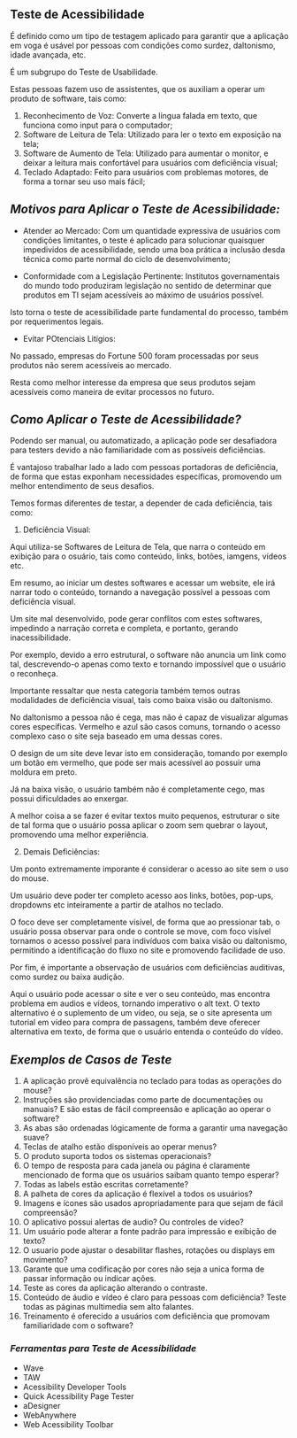 ## **Teste de Acessibilidade** 

É definido como um tipo de testagem aplicado para garantir que a aplicação em voga é usável por pessoas com condições como surdez, daltonismo, idade avançada, etc. 

É um subgrupo do Teste de Usabilidade.

Estas pessoas fazem uso de assistentes, que os auxiliam a operar um produto de software, tais como:

1.  Reconhecimento de Voz: Converte a língua falada em texto, que funciona como input para o computador;
2.  Software de Leitura de Tela: Utilizado para ler o texto em exposição na tela;
3.  Software de Aumento de Tela: Utilizado para aumentar o monitor, e deixar a leitura mais confortável para usuários com deficiência visual;
4.  Teclado Adaptado: Feito para usuários com problemas motores, de forma a tornar seu uso mais fácil;


## *Motivos para Aplicar o Teste de Acessibilidade:*

- Atender ao Mercado: 
Com um quantidade expressiva de usuários com condições limitantes, o teste é aplicado para solucionar quaisquer impedividos de acessibilidade, sendo uma boa prática a inclusão desda técnica como parte normal do ciclo de desenvolvimento;

- Conformidade com a Legislação Pertinente:
Institutos governamentais do mundo todo produziram legislação no sentido de determinar que produtos em TI sejam acessíveis ao máximo de usuários possível.

Isto torna o teste de acessibilidade parte fundamental do processo, também por requerimentos legais.

- Evitar POtenciais Litígios:

No passado, empresas do Fortune 500 foram processadas por seus produtos não serem acessíveis ao mercado.

Resta como melhor interesse da empresa que seus produtos sejam acessíveis como maneira de evitar processos no futuro.


## *Como Aplicar o Teste de Acessibilidade?*

Podendo ser manual, ou automatizado, a aplicação pode ser desafiadora para testers devido a não familiaridade com as possíveis deficiências.

É vantajoso trabalhar lado a lado com pessoas portadoras de deficiência, de forma que estas exponham necessidades específicas, promovendo um melhor entendimento de seus desafios.

Temos formas diferentes de testar, a depender de cada deficiência, tais como:

1. Deficiência Visual:

Aqui utiliza-se Softwares de Leitura de Tela, que narra o conteúdo em exibição para o osuário, tais como conteúdo, links, botões, iamgens, vídeos etc. 

Em resumo, ao iniciar um destes softwares e acessar um website, ele irá narrar todo o conteúdo, tornando a navegação possível a pessoas com deficiência visual.

Um site mal desenvolvido, pode gerar conflitos com estes softwares, impedindo a narração correta e completa, e portanto, gerando inacessibilidade. 

Por exemplo, devido a erro estrutural, o software não anuncia um link como tal, descrevendo-o apenas como texto e tornando impossível que o usuário o reconheça.


Importante ressaltar que nesta categoria também temos outras modalidades de deficiência visual, tais como baixa visão ou daltonismo. 

No daltonismo a pessoa não é cega, mas não é capaz de visualizar algumas cores específicas. Vermelho e azul são casos comuns, tornando o acesso complexo caso o site seja baseado em uma dessas cores.

O design de um site deve levar isto em consideração, tomando por exemplo um botão em vermelho, que pode ser mais acessível ao possuir uma moldura em preto.

Já na baixa visão, o usuário também não é completamente cego, mas possui dificuldades ao enxergar.

A melhor coisa a se fazer é evitar textos muito pequenos, estruturar o site de tal forma que o usuário possa aplicar o zoom sem quebrar o layout, promovendo uma melhor experiência.


2. Demais Deficiências:

Um ponto extremamente imporante é considerar o acesso ao site sem o uso do mouse.

Um usuário deve poder ter completo acesso aos links, botões, pop-ups, dropdowns etc inteiramente a partir de atalhos no teclado.

O foco deve ser completamente visível, de forma que ao pressionar tab, o usuário possa observar para onde o controle se move, com foco visível tornamos o acesso possível para indivíduos  com  baixa visão ou daltonismo, permitindo a identificação do fluxo no site e promovendo facilidade de uso.

Por fim, é importante a observação de usuários com deficiências auditivas, como surdez ou baixa audição.

Aqui o usuário pode acessar o site e ver o seu conteúdo, mas encontra problema em audios e vídeos, tornando imperativo o alt text. O texto alternativo é o suplemento de um vídeo, ou seja, se o site apresenta um tutorial em vídeo para compra de passagens, também deve oferecer alternativa em texto, de forma que o usuário entenda o conteúdo do vídeo.

## *Exemplos de Casos de Teste*

1. A aplicação provê equivalência no teclado para todas as operações do mouse?
2. Instruções são providenciadas como parte de documentações ou manuais? E são estas de fácil compreensão e aplicação ao operar o software?
3. As abas são ordenadas lógicamente de forma a garantir uma navegação suave?
4. Teclas de atalho estão disponíveis ao operar menus?
5. O produto suporta todos os sistemas operacionais?
6. O tempo de resposta para cada janela ou página é claramente mencionado de forma que os usuários saibam quanto tempo esperar?
7. Todas as labels estão escritas corretamente?
8. A palheta de cores da aplicação é flexível a todos os usuários?
9. Imagens e ícones são usados apropriadamente para que sejam de fácil compreensão?
10. O aplicativo possui alertas de audio? Ou controles de vídeo?
11. Um usuário pode alterar a fonte padrão para impressão e exibição de texto?
12. O usuario pode ajustar o desabilitar flashes, rotações ou displays em movimento?
13. Garante que uma codificação por cores não seja a unica forma de passar informação ou indicar ações.
14. Teste as cores da aplicação alterando o contraste.
15. Conteúdo de áudio e vídeo é claro para pessoas com deficiência? Teste todas as páginas multimedia sem alto falantes.
16. Treinamento é oferecido a usuários com deficiência que promovam familiaridade com o software?

### *Ferramentas para Teste de Acessibilidade*

- Wave
- TAW
- Acessibility Developer Tools
- Quick Acessibility Page Tester
- aDesigner
- WebAnywhere
- Web Acessibility Toolbar



